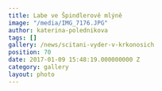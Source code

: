 ```yaml
---
title: Labe ve Špindlerově mlýně
image: "/media/IMG_7176.JPG"
author: katerina-polednikova
tags: []
gallery: /news/scitani-vyder-v-krkonosich
position: 70
date: 2017-01-09 15:48:19.000000000 Z
category: gallery
layout: photo
---
```

